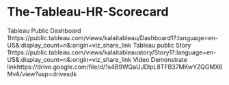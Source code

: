 # The-Tableau-HR-Scorecard
Tableau Public Dashboard 1https://public.tableau.com/views/kalaitableau/Dashboard1?:language=en-US&:display_count=n&:origin=viz_share_link
Tableau public Story 1https://public.tableau.com/views/kalaitableaustory/Story1?:language=en-US&:display_count=n&:origin=viz_share_link
Video Demonstrate linkhttps://drive.google.com/file/d/1s4B9WQaUJDlpL8TFB37MKwYZQGMX6MvA/view?usp=drivesdk
